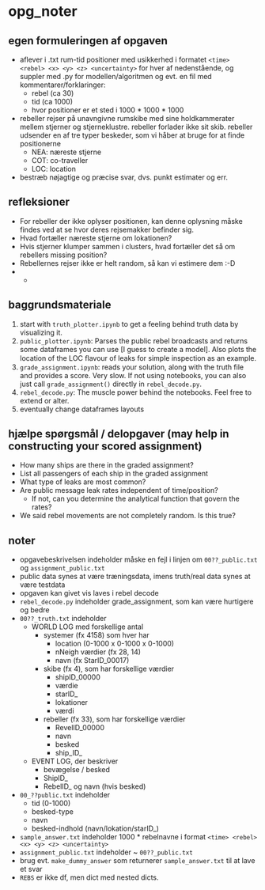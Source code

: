 # opg_noter
## egen formuleringen af opgaven
- aflever i .txt  rum-tid positioner med usikkerhed i formatet `<time> <rebel> <x> <y> <z> <uncertainty>` for hver af nedenstående, og suppler med .py for modellen/algoritmen og evt. en fil med kommentarer/forklaringer:
    - rebel (ca 30)
    - tid (ca 1000)
    - hvor positioner er et sted i 1000 * 1000 * 1000
- rebeller rejser på unavngivne rumskibe med sine holdkammerater mellem stjerner og stjerneklustre. rebeller forlader ikke sit skib. rebeller udsender en af tre typer beskeder, som vi håber at bruge for at finde positionerne
    - NEA: næreste stjerne
    - COT: co-traveller
    - LOC: location
- bestræb nøjagtige og præcise svar, dvs. punkt estimater og err. 

## refleksioner
* For rebeller der ikke oplyser positionen, kan denne oplysning måske findes ved at se hvor deres rejsemakker befinder sig.
* Hvad fortæller næreste stjerne om lokationen?
* Hvis stjerner klumper sammen i clusters, hvad fortæller det så om rebellers missing position?
* Rebellernes rejser ikke er helt random, så kan vi estimere dem :-D
* 
    * [](https://en.wikipedia.org/wiki/Training,_validation,_and_test_data_sets)

## baggrundsmateriale
1. start with `truth_plotter.ipynb` to get a feeling behind truth data by visualizing it.
2. `public_plotter.ipynb`: Parses the public rebel broadcasts and returns some dataframes you can use [I guess to create a model]. Also plots the location of the LOC ﬂavour of leaks for simple inspection as an example.
3. `grade_assignment.ipynb`: reads your solution, along with the truth file and provides a score. Very slow. If not using notebooks, you can also just call `grade_assignment()` directly in `rebel_decode.py`.
4. `rebel_decode.py`: The muscle power behind the notebooks. Feel free to extend or alter. 
5. eventually change dataframes layouts 

## hjælpe spørgsmål / delopgaver (may help in constructing your scored assignment)
- How many ships are there in the graded assignment?
- List all passengers of each ship in the graded assignment
- What type of leaks are most common?
- Are public message leak rates independent of time/position?
    - If not, can you determine the analytical function that govern the rates?
- We said rebel movements are not completely random. Is this true?

## noter
- opgavebeskrivelsen indeholder måske en fejl i linjen om `00??_public.txt` og `assignment_public.txt`
- public data synes at være træningsdata, imens truth/real data synes at være testdata
- opgaven kan givet vis laves i rebel decode
- `rebel_decode.py` indeholder grade_assignment, som kan være hurtigere og bedre
- `00??_truth.txt` indeholder 
    - WORLD LOG med forskellige antal
        - systemer (fx 4158) som hver har
            - location (0-1000 x 0-1000 x 0-1000)
            - nNeigh værdier (fx 28, 14)
            - navn (fx StarID_00017)
        - skibe (fx 4), som har forskellige værdier
            - shipID_00000
            - værdie
            - starID_
            - lokationer
            - værdi
        - rebeller (fx 33), som har forskellige værdier
            - RevelID_00000
            - navn
            - besked
            - ship_ID_
    - EVENT LOG, der beskriver
        - bevægelse / besked
        - ShipID_
        - RebelID_ og navn (hvis besked)
- `00_??public.txt` indeholder
    - tid (0-1000)
    - besked-type
    - navn
    - besked-indhold (navn/lokation/starID_)
- `sample_answer.txt` indeholder 1000 * rebelnavne i format `<time> <rebel> <x> <y> <z> <uncertainty>`
- `assignment_public.txt` indeholder ~ `00??_public.txt`
- brug evt. `make_dummy_answer` som returnerer `sample_answer.txt` til at lave et svar
- `REBS` er ikke df, men dict med nested dicts. 
